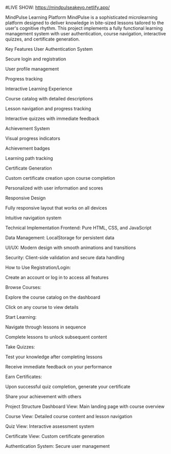#LIVE SHOW: https://mindpulseakeyo.netlify.app/


MindPulse Learning Platform
MindPulse is a sophisticated microlearning platform designed to deliver knowledge in bite-sized lessons tailored to the user's cognitive rhythm. This project implements a fully functional learning management system with user authentication, course navigation, interactive quizzes, and certificate generation.

Key Features
User Authentication System

Secure login and registration

User profile management

Progress tracking

Interactive Learning Experience

Course catalog with detailed descriptions

Lesson navigation and progress tracking

Interactive quizzes with immediate feedback

Achievement System

Visual progress indicators

Achievement badges

Learning path tracking

Certificate Generation

Custom certificate creation upon course completion

Personalized with user information and scores

Responsive Design

Fully responsive layout that works on all devices

Intuitive navigation system

Technical Implementation
Frontend: Pure HTML, CSS, and JavaScript

Data Management: LocalStorage for persistent data

UI/UX: Modern design with smooth animations and transitions

Security: Client-side validation and secure data handling

How to Use
Registration/Login:

Create an account or log in to access all features

Browse Courses:

Explore the course catalog on the dashboard

Click on any course to view details

Start Learning:

Navigate through lessons in sequence

Complete lessons to unlock subsequent content

Take Quizzes:

Test your knowledge after completing lessons

Receive immediate feedback on your performance

Earn Certificates:

Upon successful quiz completion, generate your certificate

Share your achievement with others

Project Structure
Dashboard View: Main landing page with course overview

Course View: Detailed course content and lesson navigation

Quiz View: Interactive assessment system

Certificate View: Custom certificate generation

Authentication System: Secure user management
